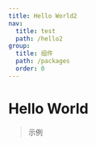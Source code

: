 ```yaml
---
title: Hello World2
nav:
  title: test
  path: /hello2
group:
  title: 组件
  path: /packages
  order: 0
---
```


# Hello World

> 示例

<code src="./__fixtures__/demo.tsx"></code>
